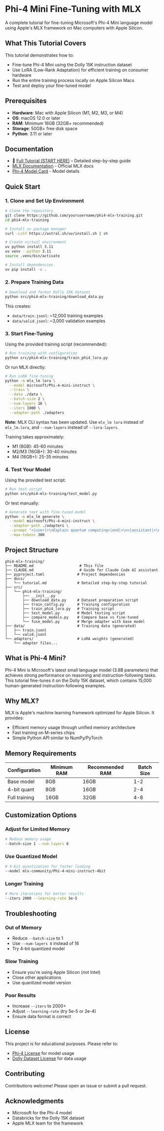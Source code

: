 # Phi-4 Mini Fine-Tuning with MLX

A complete tutorial for fine-tuning Microsoft's Phi-4 Mini language model using Apple's MLX framework on Mac computers with Apple Silicon.

## What This Tutorial Covers

This tutorial demonstrates how to:
- Fine-tune Phi-4 Mini using the Dolly 15K instruction dataset
- Use LoRA (Low-Rank Adaptation) for efficient training on consumer hardware
- Run the entire training process locally on Apple Silicon Macs
- Test and deploy your fine-tuned model

## Prerequisites

- **Hardware**: Mac with Apple Silicon (M1, M2, M3, or M4)
- **OS**: macOS 12.0 or later
- **RAM**: Minimum 16GB (32GB+ recommended)
- **Storage**: 50GB+ free disk space
- **Python**: 3.11 or later

## Documentation

- 🚀 [Full Tutorial (START HERE)](docs/tutorial.md) – Detailed step-by-step guide
- [MLX Documentation](https://ml-explore.github.io/mlx/) - Official MLX docs
- [Phi-4 Model Card](https://huggingface.co/microsoft/Phi-4-mini-instruct) - Model details

## Quick Start

### 1. Clone and Set Up Environment

```bash
# Clone the repository
git clone https://github.com/yourusername/phi4-mlx-training.git
cd phi4-mlx-training

# Install uv package manager
curl -LsSf https://astral.sh/uv/install.sh | sh

# Create virtual environment
uv python install 3.11
uv venv --python 3.11
source .venv/bin/activate

# Install dependencies
uv pip install -e .
```

### 2. Prepare Training Data

```bash
# Download and format Dolly 15K dataset
python src/phi4-mlx-training/download_data.py
```

This creates:
- `data/train.jsonl`: ~12,000 training examples
- `data/valid.jsonl`: ~3,000 validation examples

### 3. Start Fine-Tuning

Using the provided training script (recommended):
```bash
# Run training with configuration
python src/phi4-mlx-training/train_phi4_lora.py
```

Or run MLX directly:
```bash
# Run LoRA fine-tuning
python -m mlx_lm lora \
  --model microsoft/Phi-4-mini-instruct \
  --train \
  --data ./data \
  --batch-size 2 \
  --num-layers 16 \
  --iters 1000 \
  --adapter-path ./adapters
```

**Note:** MLX CLI syntax has been updated. Use `mlx_lm lora` instead of `mlx_lm.lora`, and `--num-layers` instead of `--lora-layers`.

Training takes approximately:
- M1 (8GB): 45-60 minutes
- M2/M3 (16GB+): 30-40 minutes
- M4 (16GB+): 25-35 minutes

### 4. Test Your Model

Using the provided test script:
```bash
# Run test script
python src/phi4-mlx-training/test_model.py
```

Or test manually:
```bash
# Generate text with fine-tuned model
python -m mlx_lm generate \
  --model microsoft/Phi-4-mini-instruct \
  --adapter-path ./adapters \
  --prompt "<|user|>\nExplain quantum computing<|end|>\n<|assistant|>\n" \
  --max-tokens 300
```

## Project Structure

```
phi4-mlx-training/
├── README.md                     # This file
├── CLAUDE.md                     # Guide for Claude Code AI assistant
├── pyproject.toml               # Project dependencies
├── docs/
│   └── tutorial.md              # Detailed step-by-step tutorial
├── src/
│   └── phi4-mlx-training/
│       ├── __init__.py
│       ├── download_data.py     # Dataset preparation script
│       ├── train_config.py      # Training configuration
│       ├── train_phi4_lora.py   # Training script
│       ├── test_model.py        # Model testing script
│       ├── compare_models.py    # Compare base vs fine-tuned
│       └── fuse_model.py        # Merge adapter with base model
├── data/                        # Training data (generated)
│   ├── train.jsonl
│   └── valid.jsonl
└── adapters/                    # LoRA weights (generated)
    └── adapter files...
```

## What is Phi-4 Mini?

Phi-4 Mini is Microsoft's latest small language model (3.8B parameters) that achieves strong performance on reasoning and instruction-following tasks. This tutorial fine-tunes it on the Dolly 15K dataset, which contains 15,000 human-generated instruction-following examples.

## Why MLX?

MLX is Apple's machine learning framework optimized for Apple Silicon. It provides:
- Efficient memory usage through unified memory architecture
- Fast training on M-series chips
- Simple Python API similar to NumPy/PyTorch

## Memory Requirements

| Configuration | Minimum RAM | Recommended RAM | Batch Size |
|--------------|-------------|-----------------|------------|
| Base model   | 8GB         | 16GB           | 1-2        |
| 4-bit quant  | 8GB         | 16GB           | 2-4        |
| Full training| 16GB        | 32GB           | 4-8        |

## Customization Options

### Adjust for Limited Memory
```bash
# Reduce memory usage
--batch-size 1 --num-layers 8
```

### Use Quantized Model
```bash
# 4-bit quantization for faster loading
--model mlx-community/Phi-4-mini-instruct-4bit
```

### Longer Training
```bash
# More iterations for better results
--iters 2000 --learning-rate 5e-5
```

## Troubleshooting

### Out of Memory
- Reduce `--batch-size` to 1
- Use `--num-layers 8` instead of 16
- Try 4-bit quantized model

### Slow Training
- Ensure you're using Apple Silicon (not Intel)
- Close other applications
- Use quantized model version

### Poor Results
- Increase `--iters` to 2000+
- Adjust `--learning-rate` (try 5e-5 or 2e-4)
- Ensure data format is correct

## License

This project is for educational purposes. Please refer to:
- [Phi-4 License](https://huggingface.co/microsoft/Phi-4-mini-instruct) for model usage
- [Dolly Dataset License](https://huggingface.co/datasets/databricks/databricks-dolly-15k) for data usage

## Contributing

Contributions welcome! Please open an issue or submit a pull request.

## Acknowledgments

- Microsoft for the Phi-4 model
- Databricks for the Dolly 15K dataset
- Apple MLX team for the framework